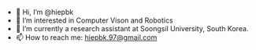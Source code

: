 - 👋 Hi, I’m @hiepbk
- 👀 I’m interested in Computer Vison and Robotics
- 🌱 I’m currently a research assistant at Soongsil University, South Korea.
- 📫 How to reach me: hiepbk.97@gmail.com

<!---
hiepbk/hiepbk is a ✨ special ✨ repository because its `README.md` (this file) appears on your GitHub profile.
You can click the Preview link to take a look at your changes.
--->
